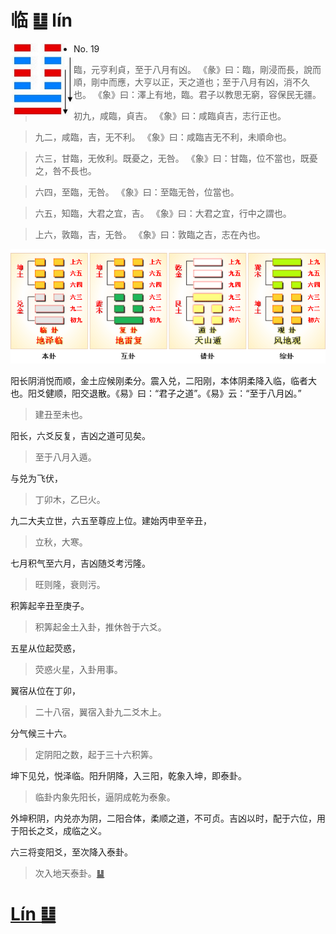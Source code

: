 # 临 ䷒ lín

<img src="shapes/19.10.png" width="101" alt="临" align="left">

- No. 19

> 臨，元亨利貞，至于八月有凶。
>《彖》曰：臨，剛浸而長，說而順，剛中而應，大亨以正，天之道也；至于八月有凶，消不久也。
>《象》曰：澤上有地，臨。君子以教思无窮，容保民无疆。

> 初九，咸臨，貞吉。
>《象》曰：咸臨貞吉，志行正也。

> 九二，咸臨，吉，无不利。
>《象》曰：咸臨吉无不利，未順命也。

> 六三，甘臨，无攸利。既憂之，无咎。
>《象》曰：甘臨，位不當也，既憂之，咎不長也。

> 六四，至臨，无咎。
>《象》曰：至臨无咎，位當也。

> 六五，知臨，大君之宜，吉。
>《象》曰：大君之宜，行中之謂也。

> 上六，敦臨，吉，无咎。
>《象》曰：敦臨之吉，志在內也。

<img src="shapes/19.11.png">

阳长阴消悦而顺，金土应候刚柔分。震入兑，二阳刚，本体阴柔降入临，临者大也。阳爻健顺，阳交退散。《易》曰：“君子之道”。《易》云：“至于八月凶。”
> 建丑至未也。

阳长，六爻反复，吉凶之道可见矣。
> 至于八月入遁。

与兑为飞伏，
> 丁卯木，乙巳火。

九二大夫立世，六五至尊应上位。建始丙申至辛丑，
> 立秋，大寒。

七月积气至六月，吉凶随爻考污隆。
> 旺则隆，衰则污。

积筭起辛丑至庚子。
> 积筭起金土入卦，推休咎于六爻。

五星从位起荧惑，
> 荧惑火星，入卦用事。

翼宿从位在丁卯，
> 二十八宿，翼宿入卦九二爻木上。

分气候三十六。
> 定阴阳之数，起于三十六积筭。

坤下见兑，悦泽临。阳升阴降，入三阳，乾象入坤，即泰卦。
> 临卦内象先阳长，逼阴成乾为泰象。

外坤积阴，内兑亦为阴，二阳合体，柔顺之道，不可贞。吉凶以时，配于六位，用于阳长之爻，成临之义。

六三将变阳爻，至次降入泰卦。
> 次入地天泰卦。[䷊](e6b3b0tai_cn.md)

# [Lín ䷒](e4b8b4lin.md)
